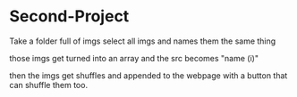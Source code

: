 # Second-Project
Take a folder full of imgs select all imgs and names them the same thing

those imgs get turned into an array and the src becomes "name (i)"

then the imgs get shuffles and appended to the webpage with a button that can shuffle them too.
